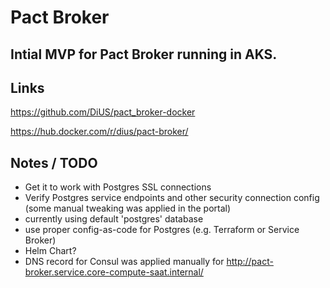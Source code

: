# Pact Broker
Intial MVP for Pact Broker running in AKS.
---
## Links
https://github.com/DiUS/pact_broker-docker

https://hub.docker.com/r/dius/pact-broker/

## Notes / TODO
* Get it to work with Postgres SSL connections
* Verify Postgres service endpoints and other security connection config (some manual tweaking was applied in the portal)
* currently using default 'postgres' database
* use proper config-as-code for Postgres (e.g. Terraform or Service Broker)
* Helm Chart?
* DNS record for Consul was applied manually for http://pact-broker.service.core-compute-saat.internal/